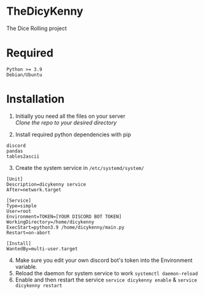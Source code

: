 # TheDicyKenny
The Dice Rolling project

# Required
`Python >= 3.9`  
`Debian/Ubuntu`


# Installation  
1. Initially you need all the files on your server  
*Clone the repo to your desired directory*

2. Install required python dependencies with pip  
  ```
  discord  
  pandas  
  tables2ascii  
  ```
3. Create the system service in `/etc/systemd/system/`  
```
[Unit]  
Description=dicykenny service  
After=network.target  
  
[Service]  
Type=simple  
User=root  
Environment=TOKEN=[YOUR DISCORD BOT TOKEN]  
WorkingDirectory=/home/dicykenny  
ExecStart=python3.9 /home/dicykenny/main.py  
Restart=on-abort  
  
[Install]  
WantedBy=multi-user.target  
```

4. Make sure you edit your own discord bot's token into the Environment variable.
5. Reload the daemon for system service to work `systemctl daemon-reload`
6. Enable and then restart the service `service dicykenny enable` & `service dicykenny restart`
